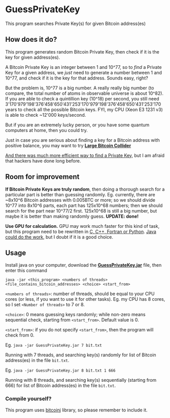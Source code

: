 # GuessPrivateKey
This program searches Private Key(s) for given Bitcoin address(es)

## How does it do?

This program generates random Bitcoin Private Key, then check if it is the key for given address(es).

A Bitcoin Private Key is an integer between 1 and 10^77, so to *find* a Private Key for a given address, we *just* need to generate a number between 1 and 10^77, and check if it is the key for that address. Sounds easy, right?

But the problem is, 10^77 is a big number. A really really big number (to compare, the total number of atoms in observable universe is about 10^82). If you are able to check a quintillion key (10^18) per second, you still need 3'170'979'198'376'458'650'431'253'170'979'198'376'458'650'431'253'170 years to check all the possible Bitcoin keys. FYI, my CPU (Xeon E3 1231 v3) is able to check ~12'000 keys/second.

But if you are an extremely lucky person, or you have some quantum computers at home, then you could try.

Just in case you are serious about finding a key for a Bitcoin address with positive balance, you may want to try **[Large Bitcoin Collider](https://lbc.cryptoguru.org/about)**

[And there was much more efficient way to find a Private Key](https://www.deepdotweb.com/2017/06/09/bitcoin-brain-wallets-hackers-heaven/), but I am afraid that hackers have done long before.

## Room for improvement

**If Bitcoin Private Keys are truly random**, then doing a thorough search for a particular part is better than guessing randomly. Eg. currently, there are ~8x10^6 Bitcoin addresses with 0.005BTC or more; so we should divide 10^77 into 8x10^6 parts, each part has 125x10^68 numbers; then we should search for the part near 10^77/2 first. 125x10^68 is still a big number, but maybe it is better than making randomly guess. **UPDATE: done!**

**Use GPU for calculation.** GPU may work much faster for this kind of task, but this program need to be rewritten in [C, C++, Fortran or Python](https://developer.nvidia.com/how-to-cuda-c-cpp). [Java could do the work](http://www.jcuda.org/), but I doubt if it is a good choice.

## Usage

Install java on your computer, download the **[GuessPrivateKey.jar](https://github.com/scorta/GuessPrivateKey/releases/tag/0.1)** file, then enter this command

`java -jar <this_program> <numbers of threads> <file_contains_bitcoin_addresses> <choice> <start_from>`

`<numbers of threads>`: number of threads, should be equal to your CPU cores (or less, if you want to use it for other tasks). Eg. my CPU has 8 cores, so I set `<Number of threads>` to 7 or 8.

`<choice>`: 0 means guessing keys randomly; while non-zero means sequential check, starting from `<start_from>`. Default value is 0.

`<start_from>`: if you do not specify `<start_from>`, then the program will check from 0.

Eg.
`java -jar GuessPrivateKey.jar 7 bit.txt`

Running with 7 threads, and searching key(s) randomly for list of Bitcoin address(es) in the file `bit.txt`.

Eg.
`java -jar GuessPrivateKey.jar 8 bit.txt 1 666`

Running with 8 threads, and searching key(s) sequentially (starting from 666) for list of Bitcoin address(es) in the file `bit.txt`.

### Compile yourself?

This program uses [bitcoinj](https://bitcoinj.github.io/) library, so please remember to include it.
